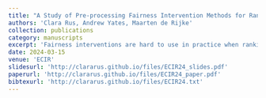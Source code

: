 ```yaml
---
title: "A Study of Pre-processing Fairness Intervention Methods for Ranking People"
authors: 'Clara Rus, Andrew Yates, Maarten de Rijke'
collection: publications
category: manuscripts
excerpt: 'Fairness interventions are hard to use in practice when ranking people due to legal constraints that limit access to sensitive information. Pre-processing fairness interventions, however, can be used in practice to create more fair training data that encourage the model to generate fair predictions without having access to sensitive information during inference. On two real-world datasets, the pre-processing methods are found to improve the diversity of rankings with respect to gender, while individual fairness is not affected. Moreover, we discuss advantages and disadvantages of using pre-processing fairness interventions in practice for ranking people.'
date: 2024-03-15
venue: 'ECIR'
slidesurl: 'http://clararus.github.io/files/ECIR24_slides.pdf'
paperurl: 'http://clararus.github.io/files/ECIR24_paper.pdf'
bibtexurl: 'http://clararus.github.io/files/ECIR24.txt'
---
```


